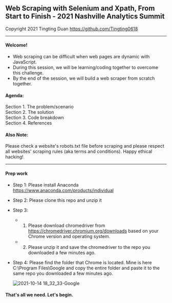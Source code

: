 ## Web Scraping with Selenium and Xpath, From Start to Finish - 2021 Nashville Analytics Summit

Copyright 2021 Tingting Duan https://github.com/Tingting0618

---
#### Welcome! 
- Web scraping can be difficult when web pages are dynamic with JavaScript.
- During this session, we will be learning/coding together to overcome this challenge. 
- By the end of the session, we will build a web scraper from scratch together. 

#### Agenda:
Section 1. The problem/scenario<br>
Section 2. The solution<br>
Section 3. Code breakdown<br>
Section 4. References<br>

#### Also Note:
Please check a website's robots.txt file before scraping and please respect all websites' scraping rules (aka terms and conditions). Happy ethical hacking! 

---

#### Prep work
- Step 1: Please install Anaconda https://www.anaconda.com/products/individual
- Step 2: Please clone this repo and unzip it
- Step 3: 
  - 1) Please download chromedriver from https://chromedriver.chromium.org/downloads based on your Chrome version and operating system.
  - 2) Please unzip it and save the chromedriver to the repo you downloaded a few minutes ago. 
- Step 4: Please find the folder that Chrome is located. Mine is here C:\Program Files\Google and copy the entire folder and paste it to the same repo you downloaded a few minutes ago. 

  ![2021-10-14 18_32_33-Google](https://user-images.githubusercontent.com/44503223/137409169-e7513953-1da2-449c-b752-5385e0ee822e.png)


#### That's all we need. Let's begin.
